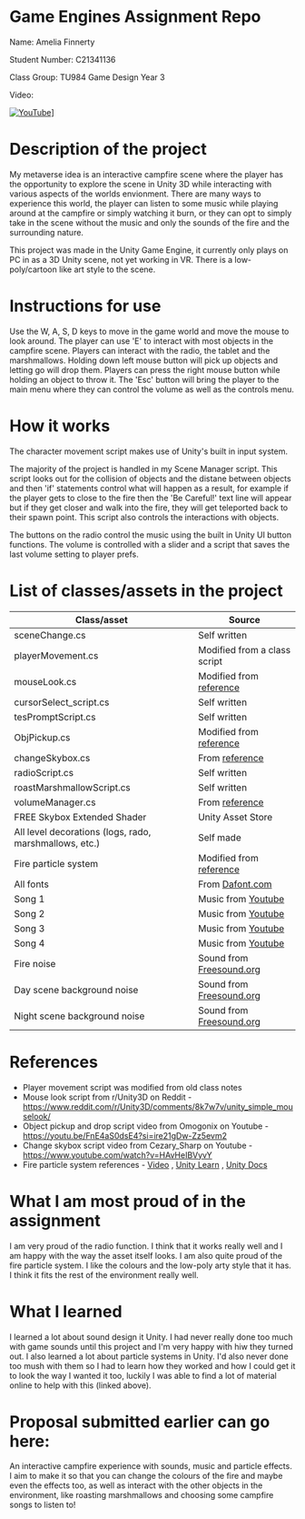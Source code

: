 # Game Engines Assignment Repo

Name: Amelia Finnerty

Student Number: C21341136

Class Group: TU984 Game Design Year 3

Video:

[![YouTube](http://img.youtube.com/vi/ipXY7mvgeto/0.jpg)](https://youtu.be/ipXY7mvgeto)]

# Description of the project
My metaverse idea is an interactive campfire scene where the player has the opportunity to explore the scene in Unity 3D while interacting with various aspects of the worlds envionment. There are many ways to experience this world, the player can listen to some music while playing around at the campfire or simply watching it burn, or they can opt to simply take in the scene without the music and only the sounds of the fire and the surrounding nature.

This project was made in the Unity Game Engine, it currently only plays on PC in as a 3D Unity scene, not yet working in VR. There is a low-poly/cartoon like art style to the scene.

# Instructions for use
Use the W, A, S, D keys to move in the game world and move the mouse to look around.
The player can use 'E' to interact with most objects in the campfire scene. Players can interact with the radio, the tablet and the marshmallows.
Holding down left mouse button will pick up objects and letting go will drop them. Players can press the right mouse button while holding an object to throw it.
The 'Esc' button will bring the player to the main menu where they can control the volume as well as the controls menu.

# How it works
The character movement script makes use of Unity's built in input system. 

The majority of the project is handled in my Scene Manager script. This script looks out for the collision of objects and the distane between objects and then 'if' statements control what will happen as a result, for example if the player gets to close to the fire then the 'Be Careful!' text line will appear but if they get closer and walk into the fire, they will get teleported back to their spawn point. This script also controls the interactions with objects.

The buttons on the radio control the music using the built in Unity UI button functions. The volume is controlled with a slider and a script that saves the last volume setting to player prefs.

# List of classes/assets in the project

| Class/asset | Source |
|-----------|-----------|
| sceneChange.cs | Self written |
| playerMovement.cs | Modified from a class script |
| mouseLook.cs | Modified from [reference](https://www.reddit.com/r/Unity3D/comments/8k7w7v/unity_simple_mouselook/) |
| cursorSelect_script.cs | Self written |
| tesPromptScript.cs | Self written |
| ObjPickup.cs | Modified from [reference](https://youtu.be/FnE4aS0dsE4?si=ire21gDw-Zz5evm2) |
| changeSkybox.cs | From [reference](https://www.youtube.com/watch?v=HAvHeIBVyvY) |
| radioScript.cs | Self written |
| roastMarshmallowScript.cs | Self written |
| volumeManager.cs | From [reference](https://www.youtube.com/watch?v=yWCHaTwVblk) |
| FREE Skybox Extended Shader | Unity Asset Store |
| All level decorations (logs, rado, marshmallows, etc.) | Self made |
| Fire particle system | Modified from [reference](https://youtu.be/PoMl09d1Avc?feature=shared) |
| All fonts | From [Dafont.com](https://www.dafont.com/) |
| Song 1 | Music from [Youtube](https://youtu.be/6wM5GJVwgJo?si=UY8LGB73XAdgbWhY) |
| Song 2 | Music from [Youtube](https://youtu.be/2WXAZhsDPqo?si=GHZM_vFkrG-328vO) |
| Song 3 | Music from [Youtube](https://youtu.be/v6ELNT542-I?si=bI_3q57LGkVLNTQv) |
| Song 4 | Music from [Youtube](https://youtu.be/5PlRX4671o0?si=UCfcTw9VmYVnVfff) |
| Fire noise | Sound from [Freesound.org](https://freesound.org/people/Ambient-X/sounds/660298/) |
| Day scene background noise | Sound from [Freesound.org](https://freesound.org/people/klankbeeld/sounds/524001/) |
| Night scene background noise | Sound from [Freesound.org](https://freesound.org/people/Dokuta_Gerovv/sounds/662095/) |

# References
* Player movement script was modified from old class notes
* Mouse look script from r/Unity3D on Reddit - https://www.reddit.com/r/Unity3D/comments/8k7w7v/unity_simple_mouselook/
* Object pickup and drop script video from Omogonix on Youtube - https://youtu.be/FnE4aS0dsE4?si=ire21gDw-Zz5evm2
* Change skybox script video from Cezary_Sharp on Youtube - https://www.youtube.com/watch?v=HAvHeIBVyvY
* Fire particle system references - [Video](https://youtu.be/PoMl09d1Avc?feature=shared) , [Unity Learn](https://learn.unity.com/tutorial/introduction-to-particle-systems#) , [Unity Docs](https://docs.unity3d.com/ScriptReference/ParticleSystem.html)

# What I am most proud of in the assignment
I am very proud of the radio function. I think that it works really well and I am happy with the way the asset itself looks. I am also quite proud of the fire particle system. I like the colours and the low-poly arty style that it has. I think it fits the rest of the environment really well.

# What I learned
I learned a lot about sound design it Unity. I had never really done too much with game sounds until this project and I'm very happy with hiw they turned out. I also learned a lot about particle systems in Unity. I'd also never done too mush with them so I had to learn how they worked and how I could get it to look the way I wanted it too, luckily I was able to find a lot of material online to help with this (linked above).

# Proposal submitted earlier can go here:
An interactive campfire experience with sounds, music and particle effects. I aim to make it so that you can change the colours of the fire and maybe even the effects too, as well as interact with the other objects in the environment, like roasting marshmallows and choosing some campfire songs to listen to!
